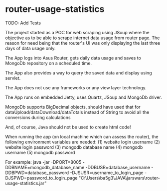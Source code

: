 # router-usage-statistics

TODO: Add Tests

The project started as a POC for web scraping using JSoup where the objective as to be able to scrape internet data usage from router page.
The reason for need being that the router's UI was only displaying the last three days of data usage only. 

The App logs into Asus Router, gets daily data usage and saves to MongoDb repository on a scheduled time.

The App also provides a way to query the saved data and display using servlet.

The App does not use any frameworks or any view layer technology.

The App runs on embedded Jetty, uses Quartz, JSoup and MongoDb driver.

MongoDb supports BigDecimal objects, should have used that for dataUpload/dataDownload/dataTotals instead of String
to avoid all the conversions during calculations

And, of course, Java should not be used to create html code!

When running the app (on local machine which can assess the router), the following environment variables are needed: (1) website login username (2) website login password 
(3) mongodb database name (4) mongodb username (5) mongodb password

For example: java -jar -DPORT=8005 -DDBNAME=mongodb_database_name -DDBUSR=database_username -DDBPWD=database_password 
-DJSUSR=username_to_login_page -DJSPWD=password_to_login_page "C:\Users\ba5g3\JAVA\jarswars\router-usage-statistics.jar"
